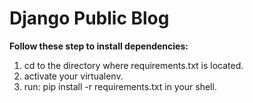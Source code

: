 # **Django Public Blog**


**Follow these step to install dependencies:**

1. cd to the directory where requirements.txt is located.
2. activate your virtualenv.
3. run: pip install -r requirements.txt in your shell.
